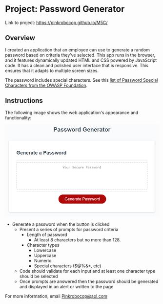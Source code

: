 # Project: Password Generator

Link to project: https://pinkrobocop.github.io/M5C/

## Overview
 
I created an application that an employee can use to generate a random password based on criteria they’ve selected. 
This app runs in the browser, and it features dynamically updated HTML and CSS powered by JavaScript code. 
It has a clean and polished user interface that is responsive. This ensures that it adapts to multiple screen sizes.

The password includes special characters. 
See this [list of Password Special Characters from the OWASP Foundation](https://www.owasp.org/index.php/Password_special_characters).

## Instructions

The following image shows the web application's appearance and functionality:

![password generator demo](./assets/05-javascript-challenge-demo.png)


* Generate a password when the button is clicked
  * Present a series of prompts for password criteria
    * Length of password
      * At least 8 characters but no more than 128.
    * Character types
      * Lowercase
      * Uppercase
      * Numeric
      * Special characters ($@%&*, etc)
  * Code should validate for each input and at least one character type should be selected
  * Once prompts are answered then the password should be generated and displayed in an alert or written to the page
  
  
  
For more information, email Pinkrobocop@aol.com
